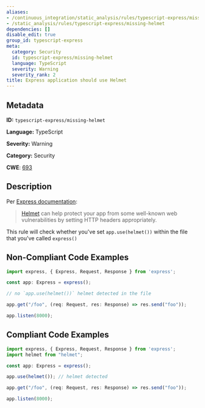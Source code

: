 ```yaml
---
aliases:
- /continuous_integration/static_analysis/rules/typescript-express/missing-helmet
- /static_analysis/rules/typescript-express/missing-helmet
dependencies: []
disable_edit: true
group_id: typescript-express
meta:
  category: Security
  id: typescript-express/missing-helmet
  language: TypeScript
  severity: Warning
  severity_rank: 2
title: Express application should use Helmet
---
```

<!--  SOURCED FROM https://github.com/DataDog/datadog-static-analyzer-rule-docs -->


## Metadata
**ID:** `typescript-express/missing-helmet`

**Language:** TypeScript

**Severity:** Warning

**Category:** Security

**CWE**: [693](https://cwe.mitre.org/data/definitions/693.html)

## Description
Per [Express documentation](https://expressjs.com/en/advanced/best-practice-security.html#use-helmet): 

> [Helmet](https://helmetjs.github.io/) can help protect your app from some well-known web vulnerabilities by setting HTTP headers appropriately.

This rule will check whether you've set `app.use(helmet())` within the file that you've called `express()`

## Non-Compliant Code Examples
```typescript
import express, { Express, Request, Response } from 'express';

const app: Express = express();

// no `app.use(helmet())` helmet detected in the file

app.get("/foo", (req: Request, res: Response) => res.send("foo"));

app.listen(8000);
```

## Compliant Code Examples
```typescript
import express, { Express, Request, Response } from 'express';
import helmet from "helmet";

const app: Express = express();

app.use(helmet()); // helmet detected

app.get("/foo", (req: Request, res: Response) => res.send("foo"));

app.listen(8000);
```
